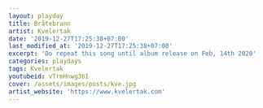 ```yaml
---
layout: playday
title: Bråtebrann
artist: Kvelertak
date: '2019-12-27T17:25:38+07:00'
last_modified_at: '2019-12-27T17:25:38+07:00'
excerpt: 'Do repeat this song until album release on Feb, 14th 2020'
categories: playdays
tags: Kvelertak
youtubeid: vTrmHnwg36I
cover: /assets/images/posts/kve.jpg
artist_website: 'https://www.kvelertak.com'
---
```


